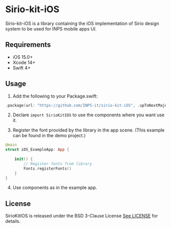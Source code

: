 # Sirio-kit-iOS

Sirio-kit-iOS is a library containing the iOS implementation of Sirio design system to be used for INPS mobile apps UI.

## Requirements

- iOS 15.0+ 
- Xcode 14+
- Swift 4+


## Usage
1. Add the following to your Package.swift:
```swift
.package(url: "https://github.com/INPS-it/sirio-kit-iOS", .upToNextMajor(from: "4.0.0"))
```
2. Declare `import SirioKitIOS` to use the components where you want use it.

3. Register the font provided by the library in the app scene. (This example can be found in the demo project.)

```swift
@main
struct iOS_ExampleApp: App {
    
    init() {
        // Register fonts from library
        Fonts.registerFonts()
    }
}
```
4. Use components as in the example app.

## License

SirioKitIOS is released under the BSD 3-Clause License [See LICENSE](https://github.com/INPS-it/SirioKitIOS/blob/main/LICENSE) for details.
